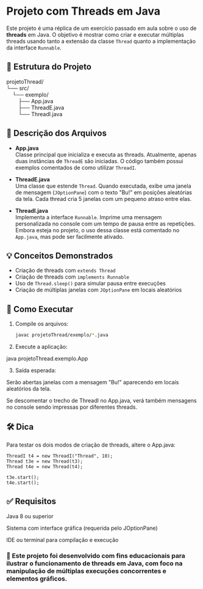 # Projeto com Threads em Java

Este projeto é uma réplica de um exercício passado em aula sobre o uso de **threads** em Java. O objetivo é mostrar como criar e executar múltiplas threads usando tanto a extensão da classe `Thread` quanto a implementação da interface `Runnable`.

## 📁 Estrutura do Projeto

projetoThread/  
└── src/  
&nbsp; &nbsp; └── exemplo/  
&nbsp; &nbsp; &nbsp; &nbsp; ├── App.java  
&nbsp; &nbsp; &nbsp; &nbsp; ├── ThreadE.java  
&nbsp; &nbsp; &nbsp; &nbsp; └── ThreadI.java  


## 📄 Descrição dos Arquivos

- **App.java**  
  Classe principal que inicializa e executa as threads. Atualmente, apenas duas instâncias de `ThreadE` são iniciadas. O código também possui exemplos comentados de como utilizar `ThreadI`.

- **ThreadE.java**  
  Uma classe que estende `Thread`. Quando executada, exibe uma janela de mensagem (`JOptionPane`) com o texto "Bu!" em posições aleatórias da tela. Cada thread cria 5 janelas com um pequeno atraso entre elas.

- **ThreadI.java**  
  Implementa a interface `Runnable`. Imprime uma mensagem personalizada no console com um tempo de pausa entre as repetições. Embora esteja no projeto, o uso dessa classe está comentado no `App.java`, mas pode ser facilmente ativado.

## 💡 Conceitos Demonstrados

- Criação de threads com `extends Thread`
- Criação de threads com `implements Runnable`
- Uso de `Thread.sleep()` para simular pausa entre execuções
- Criação de múltiplas janelas com `JOptionPane` em locais aleatórios

## 🚀 Como Executar

1. Compile os arquivos:

   ```bash
   javac projetoThread/exemplo/*.java

2. Execute a aplicação:

java projetoThread.exemplo.App

3. Saída esperada:

Serão abertas janelas com a mensagem "Bu!" aparecendo em locais aleatórios da tela.

Se descomentar o trecho de ThreadI no App.java, verá também mensagens no console sendo impressas por diferentes threads.

## 🛠️ Dica

Para testar os dois modos de criação de threads, altere o App.java:

```ThreadI t3 = new ThreadI("TI", 10);  
ThreadI t4 = new ThreadI("Thread", 10);  
Thread t3e = new Thread(t3);  
Thread t4e = new Thread(t4);

t3e.start();  
t4e.start();
```

## ✅ Requisitos

Java 8 ou superior

Sistema com interface gráfica (requerida pelo JOptionPane)

IDE ou terminal para compilação e execução

### 📘 Este projeto foi desenvolvido com fins educacionais para ilustrar o funcionamento de threads em Java, com foco na manipulação de múltiplas execuções concorrentes e elementos gráficos.